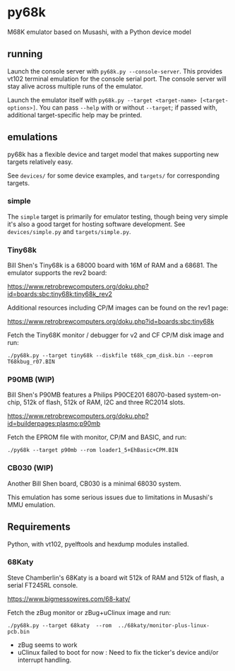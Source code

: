 # py68k

M68K emulator based on Musashi, with a Python device model

## running

Launch the console server with `py68k.py --console-server`. This provides vt102
terminal emulation for the console serial port. The console server will stay
alive across multiple runs of the emulator.

Launch the emulator itself with `py68k.py --target <target-name>
[<target-options>]`. You can pass `--help` with or without `--target`; if
passed with, additional target-specific help may be printed.

## emulations

py68k has a flexible device and target model that makes supporting new targets
relatively easy.

See `devices/` for some device examples, and `targets/` for corresponding
targets.

### simple

The `simple` target is primarily for emulator testing, though being very simple
it's also a good target for hosting software development. See
`devices/simple.py` and `targets/simple.py`.

### Tiny68k

Bill Shen's Tiny68k is a 68000 board with 16M of RAM and a 68681. The emulator
supports the rev2 board:

https://www.retrobrewcomputers.org/doku.php?id=boards:sbc:tiny68k:tiny68k_rev2

Additional resources including CP/M images can be found on the rev1 page:

https://www.retrobrewcomputers.org/doku.php?id=boards:sbc:tiny68k

Fetch the Tiny68K monitor / debugger for v2 and CF CP/M disk image and run:

`./py68k.py --target tiny68k --diskfile t68k_cpm_disk.bin --eeprom T68kbug_r07.BIN`

### P90MB (WIP)

Bill Shen's P90MB features a Philips P90CE201 68070-based system-on-chip, 512k
of flash, 512k of RAM, I2C and three RC2014 slots.

https://www.retrobrewcomputers.org/doku.php?id=builderpages:plasmo:p90mb

Fetch the EPROM file with monitor, CP/M and BASIC, and run:

`./py68k --target p90mb --rom loader1_5+EhBasic+CPM.BIN`

### CB030 (WIP)

Another Bill Shen board, CB030 is a minimal 68030 system.

This emulation has some serious issues due to limitations in Musashi's MMU 
emulation.

## Requirements

Python, with vt102, pyelftools and hexdump modules installed.


### 68Katy
Steve Chamberlin's 68Katy is a board wit 512k of RAM and 512k of flash,
a serial FT245RL console.

https://www.bigmessowires.com/68-katy/  

Fetch the zBug monitor or zBug+uClinux image and run:

`./py68k.py --target 68katy  --rom  ../68katy/monitor-plus-linux-pcb.bin`

* zBug seems to work 
* uClinux failed to boot for now : Need to fix the ticker's device andi/or interrupt handling.

 
